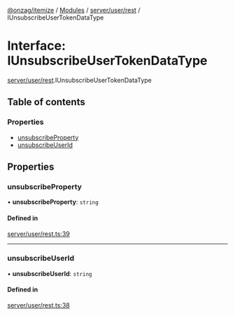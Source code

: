[@onzag/itemize](../README.md) / [Modules](../modules.md) / [server/user/rest](../modules/server_user_rest.md) / IUnsubscribeUserTokenDataType

# Interface: IUnsubscribeUserTokenDataType

[server/user/rest](../modules/server_user_rest.md).IUnsubscribeUserTokenDataType

## Table of contents

### Properties

- [unsubscribeProperty](server_user_rest.IUnsubscribeUserTokenDataType.md#unsubscribeproperty)
- [unsubscribeUserId](server_user_rest.IUnsubscribeUserTokenDataType.md#unsubscribeuserid)

## Properties

### unsubscribeProperty

• **unsubscribeProperty**: `string`

#### Defined in

[server/user/rest.ts:39](https://github.com/onzag/itemize/blob/59702dd5/server/user/rest.ts#L39)

___

### unsubscribeUserId

• **unsubscribeUserId**: `string`

#### Defined in

[server/user/rest.ts:38](https://github.com/onzag/itemize/blob/59702dd5/server/user/rest.ts#L38)
